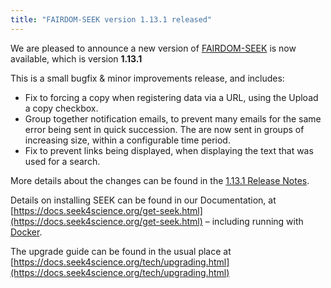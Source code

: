 ```yaml
---
title: "FAIRDOM-SEEK version 1.13.1 released"
---
```


We are pleased to announce a new version of [FAIRDOM-SEEK](/platforms/seek) is now available, which is version **1.13.1**

This is a small bugfix & minor improvements release, and includes:

  * Fix to forcing a copy when registering data via a URL, using the Upload a copy checkbox.
  * Group together notification emails, to prevent many emails for the same error being sent in quick succession. 
    The are now sent in groups of increasing size, within a configurable time period.
  * Fix to prevent links being displayed, when displaying the text that was used for a search.


More details about the changes can be found in the [1.13.1 Release Notes](https://docs.seek4science.org/tech/releases/#version-1131).

Details on installing SEEK can be found in our Documentation, at [https://docs.seek4science.org/get-seek.html](https://docs.seek4science.org/get-seek.html) – including running with [Docker](https://www.docker.com/).

The upgrade guide can be found in the usual place at [https://docs.seek4science.org/tech/upgrading.html](https://docs.seek4science.org/tech/upgrading.html)